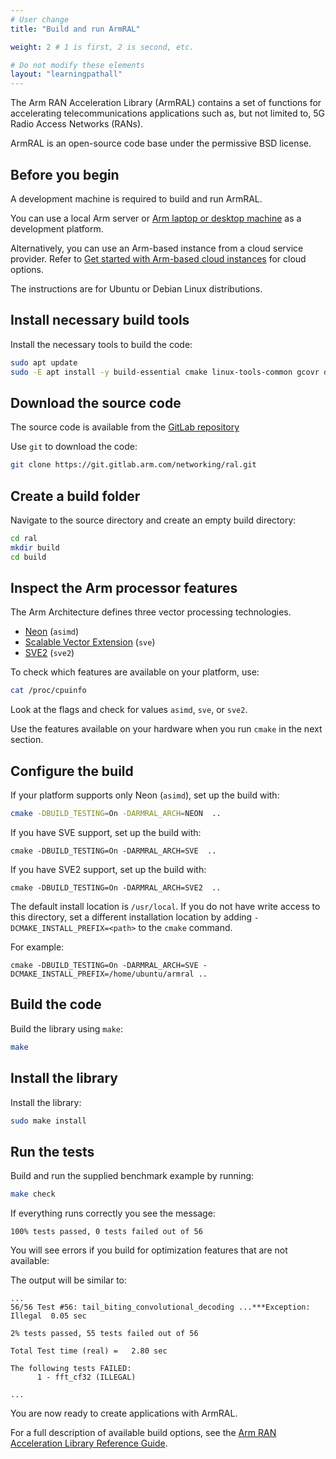 ```yaml
---
# User change
title: "Build and run ArmRAL"

weight: 2 # 1 is first, 2 is second, etc.

# Do not modify these elements
layout: "learningpathall"
---
```


The Arm RAN Acceleration Library (ArmRAL) contains a set of functions for accelerating telecommunications applications such as, but not limited to, 5G Radio Access Networks (RANs).

ArmRAL is an open-source code base under the permissive BSD license.

## Before you begin

A development machine is required to build and run ArmRAL.

You can use a local Arm server or [Arm laptop or desktop machine](/learning-paths/laptops-and-desktops/intro/) as a development platform.

Alternatively, you can use an Arm-based instance from a cloud service provider. Refer to [Get started with Arm-based cloud instances](/learning-paths/servers-and-cloud-computing/csp/) for cloud options.

The instructions are for Ubuntu or Debian Linux distributions.

## Install necessary build tools

Install the necessary tools to build the code:

```bash { env="DEBIAN_FRONTEND=noninteractive" }
sudo apt update
sudo -E apt install -y build-essential cmake linux-tools-common gcovr doxygen
```

## Download the source code

The source code is available from the [GitLab repository](https://gitlab.arm.com/networking/ral/-/tree/main)

Use `git` to download the code:

```bash
git clone https://git.gitlab.arm.com/networking/ral.git
```

## Create a build folder

Navigate to the source directory and create an empty build directory: 

```bash
cd ral
mkdir build
cd build
```

## Inspect the Arm processor features

The Arm Architecture defines three vector processing technologies.

- [Neon](https://developer.arm.com/Architectures/Neon) (`asimd`)
- [Scalable Vector Extension](https://developer.arm.com/Architectures/Scalable%20Vector%20Extensions) (`sve`)
- [SVE2](https://developer.arm.com/documentation/102340/) (`sve2`)

To check which features are available on your platform, use:

```bash
cat /proc/cpuinfo
```

Look at the flags and check for values `asimd`, `sve`, or `sve2`.

Use the features available on your hardware when you run `cmake` in the next section.

## Configure the build

If your platform supports only Neon (`asimd`), set up the build with:

```bash { cwd="ral/build" }
cmake -DBUILD_TESTING=On -DARMRAL_ARCH=NEON  ..
```

If you have SVE support, set up the build with:

```console
cmake -DBUILD_TESTING=On -DARMRAL_ARCH=SVE  ..
```

If you have SVE2 support, set up the build with:

```console
cmake -DBUILD_TESTING=On -DARMRAL_ARCH=SVE2  ..
```

The default install location is `/usr/local`. If you do not have write access to this directory, set a different installation location by adding `-DCMAKE_INSTALL_PREFIX=<path>` to the `cmake` command.

For example:

```console
cmake -DBUILD_TESTING=On -DARMRAL_ARCH=SVE -DCMAKE_INSTALL_PREFIX=/home/ubuntu/armral ..
```

## Build the code

Build the library using `make`:

```bash { cwd="ran/build" }
make
```

## Install the library

Install the library: 

```bash { cwd="ran/build" }
sudo make install
```

## Run the tests

Build and run the supplied benchmark example by running:

```bash { cwd="ral/build",ret_code="0" }
make check
```

If everything runs correctly you see the message:

```output
100% tests passed, 0 tests failed out of 56
```

You will see errors if you build for optimization features that are not available:

The output will be similar to:

```output
...
56/56 Test #56: tail_biting_convolutional_decoding ...***Exception: Illegal  0.05 sec

2% tests passed, 55 tests failed out of 56

Total Test time (real) =   2.80 sec

The following tests FAILED:
	  1 - fft_cf32 (ILLEGAL)

...
```

You are now ready to create applications with ArmRAL.

For a full description of available build options, see the [Arm RAN Acceleration Library Reference Guide](https://developer.arm.com/documentation/102249).